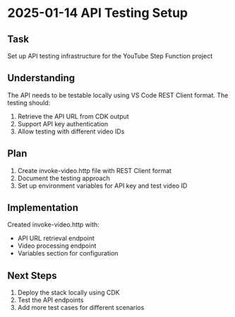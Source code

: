 # 2025-01-14 API Testing Setup

## Task
Set up API testing infrastructure for the YouTube Step Function project

## Understanding
The API needs to be testable locally using VS Code REST Client format. The testing should:
1. Retrieve the API URL from CDK output
2. Support API key authentication
3. Allow testing with different video IDs

## Plan
1. Create invoke-video.http file with REST Client format
2. Document the testing approach
3. Set up environment variables for API key and test video ID

## Implementation
Created invoke-video.http with:
- API URL retrieval endpoint
- Video processing endpoint
- Variables section for configuration

## Next Steps
1. Deploy the stack locally using CDK
2. Test the API endpoints
3. Add more test cases for different scenarios
